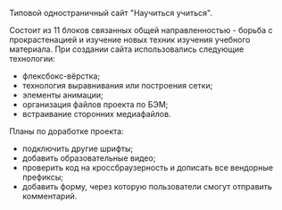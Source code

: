 Типовой одностраничный сайт "Научиться учиться".

Состоит из 11 блоков связанных общей направленностью - борьба с прокрастенацией и изучение новых техник изучения учебного материала.
При создании сайта использовались следующие технологии:
- флексбокс-вёрстка;
- технология выравнивания или построения сетки;
- элементы анимации;
- организация файлов проекта по БЭМ;
- встраивание сторонних медиафайлов.

Планы по доработке проекта:
- подключить другие шрифты;
- добавить образовательные видео;
- проверить код на кроссбраузерность и дописать все вендорные префиксы;
- добавить форму, через которую пользователи смогут отправить комментарий.